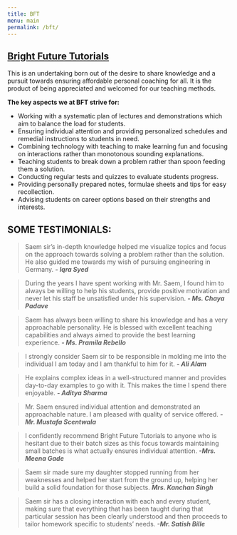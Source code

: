 ```yaml
---
title: BFT
menu: main
permalink: /bft/
---
```

## <ins>Bright Future Tutorials</ins>

This is an undertaking born out of the desire to share knowledge and a pursuit towards ensuring affordable personal coaching for all. It is the product of being appreciated and welcomed for our teaching methods.

**The key aspects we at BFT strive for:**
* Working with a systematic plan of lectures and demonstrations which aim to balance the load for students.
* Ensuring individual attention and providing personalized schedules and remedial instructions to students in need.
* Combining technology with teaching to make learning fun and focusing on interactions rather than monotonous sounding explanations.
* Teaching students to break down a problem rather than spoon feeding them a solution.
* Conducting regular tests and quizzes to evaluate students progress.
* Providing personally prepared notes, formulae sheets and tips for easy recollection.
* Advising students on career options based on their strengths and interests.

## SOME TESTIMONIALS:
> Saem sir’s in-depth knowledge helped me visualize topics and focus on the approach towards solving a problem rather than the solution. He also guided me towards my wish of pursuing engineering in Germany. ***- Iqra Syed***

> During the years I have spent working with Mr. Saem, I found him to always be willing to help his students, provide positive motivation and never let his staff be unsatisfied under his supervision. ***- Ms. Chaya Padave***

> Saem has always been willing to share his knowledge and has a very approachable personality. He is blessed with excellent teaching capabilities and always aimed to provide the best learning experience. ***- Ms. Pramila Rebello***

> I strongly consider Saem sir to be responsible in molding me into the individual I am today and I am thankful to him for it. ***- Ali Alam***

> He explains complex ideas in a well-structured manner and provides day-to-day examples to go with it. This makes the time I spend there enjoyable. ***- Aditya Sharma***

> Mr. Saem ensured individual attention and demonstrated an approachable nature. I am pleased with quality of service offered. ***-Mr. Mustafa Scentwala***

> I confidently recommend Bright Future Tutorials to anyone
who is hesitant due to their batch sizes as this focus towards maintaining small batches is what actually ensures individual attention. ***-Mrs. Meena Gade***

> Saem sir made sure my daughter stopped running from her weaknesses and helped her start from the ground up, helping her build a solid foundation for those subjects. ***Mrs. Kanchan Singh***

> Saem sir has a closing interaction with each and every student, making sure that everything that has been taught during that particular session has been clearly understood and then proceeds to tailor homework specific to students’ needs. ***-Mr. Satish Bille***
